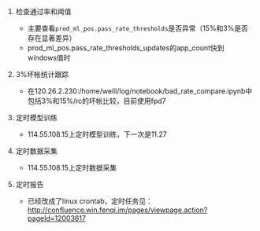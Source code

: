 1. 检查通过率和阈值

   * 主要查看`prod_ml_pos.pass_rate_thresholds`是否异常（15%和3%是否存在显著差异）
   * prod_ml_pos.pass_rate_thresholds_updates的app_count快到windows值时

2. 3%坏帐统计跟踪

   * 在120.26.2.230:/home/weill/log/notebook/bad_rate_compare.ipynb中包括3%和15%/rc的坏帐比较，目前使用fpd7

3. 定时模型训练

   * 114.55.108.15上定时模型训练，下一次是11.27

4. 定时数据采集

   * 114.55.108.15上定时数据采集

5. 定时报告

   - 已经改成了linux crontab，定时任务见：http://confluence.win.fenqi.im/pages/viewpage.action?pageId=12003617

   ​

